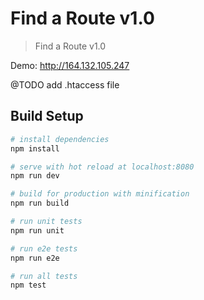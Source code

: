 # Find a Route v1.0

> Find a Route v1.0

Demo: http://164.132.105.247

@TODO add .htaccess file

## Build Setup

``` bash
# install dependencies
npm install

# serve with hot reload at localhost:8080
npm run dev

# build for production with minification
npm run build

# run unit tests
npm run unit

# run e2e tests
npm run e2e

# run all tests
npm test
```
